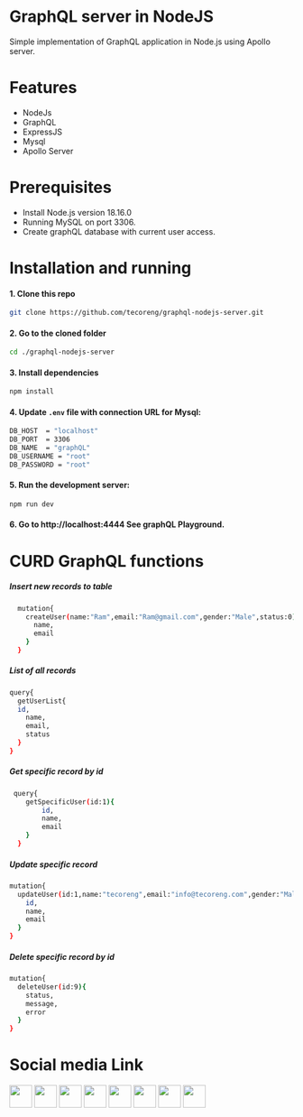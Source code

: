 # GraphQL server in NodeJS

Simple implementation of GraphQL application in Node.js using Apollo server.

# Features

- NodeJs
- GraphQL
- ExpressJS
- Mysql
- Apollo Server

# Prerequisites

- Install Node.js version 18.16.0
- Running MySQL on port 3306.
- Create graphQL database with current user access.

# Installation and running

#### 1. Clone this repo

```bash
git clone https://github.com/tecoreng/graphql-nodejs-server.git
```

#### 2. Go to the cloned folder

```bash
cd ./graphql-nodejs-server
```

#### 3. Install dependencies

```bash
npm install
```

#### 4. Update `.env` file with connection URL for Mysql:

```bash
DB_HOST  = "localhost"
DB_PORT  = 3306
DB_NAME  = "graphQL"
DB_USERNAME = "root"
DB_PASSWORD = "root"

```

#### 5. Run the development server:

```bash
npm run dev
```

####  6. Go to http://localhost:4444 See graphQL Playground.


# CURD GraphQL functions

##### Insert new records to table

```bash
  mutation{
    createUser(name:"Ram",email:"Ram@gmail.com",gender:"Male",status:0){
      name,
      email
    }
  }
```
##### List of all records

```bash
query{
  getUserList{
  id,
    name,
    email,
    status
  }
}
```
##### Get specific record by id

```bash
 query{
    getSpecificUser(id:1){
        id,
        name,
        email
  	}
  }	
```
##### Update specific record

```bash
mutation{
  updateUser(id:1,name:"tecoreng",email:"info@tecoreng.com",gender:"Male",status:1){
    id,
    name,
    email
  }
}
```
#####  Delete specific record by id

```bash
mutation{
  deleteUser(id:9){
    status,
    message,
    error
  }
}
```

# Social media Link	

<a href="https://www.facebook.com/Tecoreng" target="_blank"><img src="https://www.vectorlogo.zone/logos/facebook/facebook-icon.svg" width="40" height="40"/></a>
<a href="https://www.instagram.com/Technical_Core_Engineers" target="_blank"><img src="https://www.vectorlogo.zone/logos/instagram/instagram-icon.svg" width="40" height="40"/></a>
<a href="https://twitter.com/tecoreng" target="_blank"><img src="https://www.vectorlogo.zone/logos/twitter/twitter-icon.svg" width="40" height="40"/></a>
<a href="https://linkdin.com/company/tecoreng" target="_blank"><img src="https://www.vectorlogo.zone/logos/linkedin/linkedin-icon.svg" width="40" height="40"/></a>
<a href="https://in.pinterest.com/TechnicalCoreEngineers" target="_blank"><img src="https://www.vectorlogo.zone/logos/pinterest/pinterest-icon.svg" width="40" height="40"/></a>
<a href="https://medium.com/@Tecoreng" target="_blank"><img src="https://www.vectorlogo.zone/logos/medium/medium-icon.svg" width="40" height="40"/></a>
<a href="https://dribbble.com/TechnicalCoreEngineers" target="_blank"><img src="https://www.vectorlogo.zone/logos/dribbble/dribbble-icon.svg" width="40" height="40"/></a>
<a href="https://www.behance.net/Tecoreng" target="_blank"><img src="https://www.vectorlogo.zone/logos/behance/behance-icon.svg" width="40" height="40"/></a>
